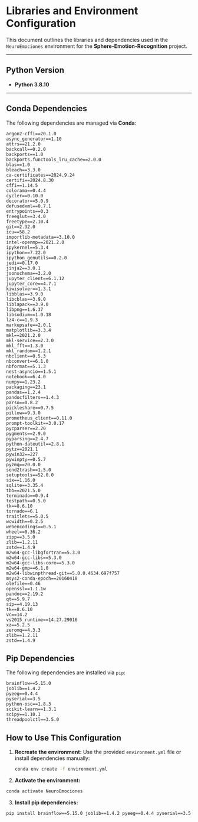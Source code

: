 # **Libraries and Environment Configuration**

This document outlines the libraries and dependencies used in the `NeuroEmociones` environment for the **Sphere-Emotion-Recognition** project.

---

## **Python Version**
- **Python 3.8.10**

---

## **Conda Dependencies**

The following dependencies are managed via **Conda**:

```plaintext
argon2-cffi==20.1.0
async_generator==1.10
attrs==21.2.0
backcall==0.2.0
backports==1.0
backports.functools_lru_cache==2.0.0
blas==1.0
bleach==3.3.0
ca-certificates==2024.9.24
certifi==2024.8.30
cffi==1.14.5
colorama==0.4.4
cycler==0.10.0
decorator==5.0.9
defusedxml==0.7.1
entrypoints==0.3
freeglut==3.4.0
freetype==2.10.4
git==2.32.0
icu==58.2
importlib-metadata==3.10.0
intel-openmp==2021.2.0
ipykernel==5.3.4
ipython==7.22.0
ipython_genutils==0.2.0
jedi==0.17.0
jinja2==3.0.1
jsonschema==3.2.0
jupyter_client==6.1.12
jupyter_core==4.7.1
kiwisolver==1.3.1
libblas==3.9.0
libcblas==3.9.0
liblapack==3.9.0
libpng==1.6.37
libsodium==1.0.18
lz4-c==1.9.3
markupsafe==2.0.1
matplotlib==3.3.4
mkl==2021.2.0
mkl-service==2.3.0
mkl_fft==1.3.0
mkl_random==1.2.1
nbclient==0.5.3
nbconvert==6.1.0
nbformat==5.1.3
nest-asyncio==1.5.1
notebook==6.4.0
numpy==1.23.2
packaging==23.1
pandas==1.2.4
pandocfilters==1.4.3
parso==0.8.2
pickleshare==0.7.5
pillow==9.3.0
prometheus_client==0.11.0
prompt-toolkit==3.0.17
pycparser==2.20
pygments==2.9.0
pyparsing==2.4.7
python-dateutil==2.8.1
pytz==2021.1
pywin32==227
pywinpty==0.5.7
pyzmq==20.0.0
send2trash==1.5.0
setuptools==52.0.0
six==1.16.0
sqlite==3.35.4
tbb==2021.5.0
terminado==0.9.4
testpath==0.5.0
tk==8.6.10
tornado==6.1
traitlets==5.0.5
wcwidth==0.2.5
webencodings==0.5.1
wheel==0.36.2
zipp==3.5.0
zlib==1.2.11
zstd==1.4.9
m2w64-gcc-libgfortran==5.3.0
m2w64-gcc-libs==5.3.0
m2w64-gcc-libs-core==5.3.0
m2w64-gmp==6.1.0
m2w64-libwinpthread-git==5.0.0.4634.697f757
msys2-conda-epoch==20160418
olefile==0.46
openssl==1.1.1w
pandoc==2.19.2
qt==5.9.7
sip==4.19.13
tk==8.6.10
vc==14.2
vs2015_runtime==14.27.29016
xz==5.2.5
zeromq==4.3.3
zlib==1.2.11
zstd==1.4.9 

```

## **Pip Dependencies**

The following dependencies are installed via `pip`:

```plaintext
brainflow==5.15.0
joblib==1.4.2
pyeeg==0.4.4
pyserial==3.5
python-osc==1.8.3
scikit-learn==1.3.1
scipy==1.10.1
threadpoolctl==3.5.0

```

## **How to Use This Configuration**

1. **Recreate the environment:** Use the provided `environment.yml` file or install dependencies manually:
   ```bash
   conda env create -f environment.yml
2. **Activate the environment:** 
```bash
conda activate NeuroEmociones
```
3. **Install pip dependencies:** 
```bash
pip install brainflow==5.15.0 joblib==1.4.2 pyeeg==0.4.4 pyserial==3.5 python-osc==1.8.3 scikit-learn==1.3.1 scipy==1.10.1 threadpoolctl==3.5.0
```

